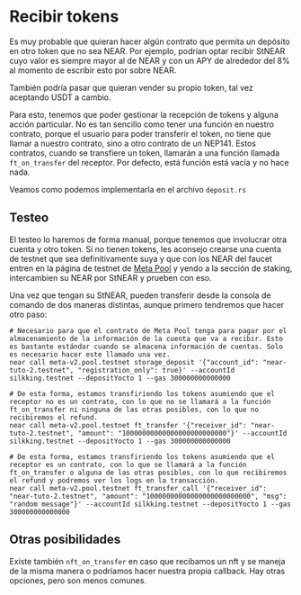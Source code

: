 # Recibir tokens
Es muy probable que quieran hacer algún contrato que permita un depósito en otro token que no sea NEAR. Por ejemplo, podrían optar recibir StNEAR cuyo valor es siempre mayor al de NEAR y con un APY de alrededor del 8% al momento de escribir esto por sobre NEAR. 

También podría pasar que quieran vender su propio token, tal vez aceptando USDT a cambio.

Para esto, tenemos que poder gestionar la recepción de tokens y alguna acción particular. No es tan sencillo como tener una función en nuestro contrato, porque el usuario para poder transferir el token, no tiene que llamar a nuestro contrato, sino a otro contrato de un NEP141. Estos contratos, cuando se transfiere un token, llamarán a una función llamada `ft_on_transfer` del receptor. Por defecto, está función está vacía y no hace nada. 

Veamos como podemos implementarla en el archivo `deposit.rs`

## Testeo
El testeo lo haremos de forma manual, porque tenemos que involucrar otra cuenta y otro token. Si no tienen tokens, les aconsejo crearse una cuenta de testnet que sea definitivamente suya y que con los NEAR del faucet entren en la página de testnet de [Meta Pool](https://testnet.metapool.app) y yendo a la sección de staking, intercambien su NEAR por StNEAR y prueben con eso.

Una vez que tengan su StNEAR, pueden transferir desde la consola de comando de dos maneras distintas, aunque primero tendremos que hacer otro paso:

```
# Necesario para que el contrato de Meta Pool tenga para pagar por el almacenamiento de la información de la cuenta que va a recibir. Esto es bastante estándar cuando se almacena información de cuentas. Solo es necesario hacer este llamado una vez.
near call meta-v2.pool.testnet storage_deposit '{"account_id": "near-tuto-2.testnet", "registration_only": true}' --accountId silkking.testnet --depositYocto 1 --gas 300000000000000
```

```
# De esta forma, estamos transfiriendo los tokens asumiendo que el receptor no es un contrato, con lo que no se llamará a la función ft_on_transfer ni ninguna de las otras posibles, con lo que no recibiremos el refund.
near call meta-v2.pool.testnet ft_transfer '{"receiver_id": "near-tuto-2.testnet", "amount": "10000000000000000000000000"}' --accountId silkking.testnet --depositYocto 1 --gas 300000000000000
```

```
# De esta forma, estamos transfiriendo los tokens asumiendo que el receptor es un contrato, con lo que se llamará a la función ft_on_transfer o alguna de las otras posibles, con lo que recibiremos el refund y podremos ver los logs en la transacción.
near call meta-v2.pool.testnet ft_transfer_call '{"receiver_id": "near-tuto-2.testnet", "amount": "10000000000000000000000000", "msg": "random message"}' --accountId silkking.testnet --depositYocto 1 --gas 300000000000000
```

## Otras posibilidades
Existe también `nft_on_transfer` en caso que recibamos un nft y se maneja de la misma manera o podríamos hacer nuestra propia callback. Hay otras opciones, pero son menos comunes.